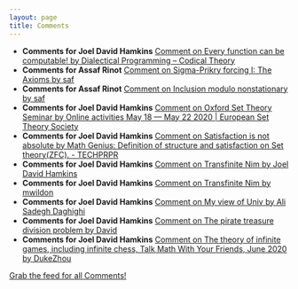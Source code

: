 ```yaml
---
layout: page
title: Comments
---
```


* **Comments for Joel David Hamkins** [Comment on Every function can be computable! by Dialectical Programming – Codical Theory](http://jdh.hamkins.org/every-function-can-be-computable/#comment-10888)
* **Comments for Assaf Rinot** [Comment on Sigma-Prikry forcing I: The Axioms by saf](http://blog.assafrinot.com/?p=4596#comment-803)
* **Comments for Assaf Rinot** [Comment on Inclusion modulo nonstationary by saf](http://blog.assafrinot.com/?p=4582#comment-802)
* **Comments for Joel David Hamkins** [Comment on Oxford Set Theory Seminar by Online activities May 18 — May 22 2020 \| European Set Theory Society](http://jdh.hamkins.org/oxford-set-theory-seminar/#comment-10876)
* **Comments for Joel David Hamkins** [Comment on Satisfaction is not absolute by Math Genius: Definition of structure and satisfaction on Set theory(ZFC). - TECHPRPR](http://jdh.hamkins.org/satisfaction-is-not-absolute/#comment-10875)
* **Comments for Joel David Hamkins** [Comment on Transfinite Nim by Joel David Hamkins](http://jdh.hamkins.org/transfinite-nim/#comment-10851)
* **Comments for Joel David Hamkins** [Comment on Transfinite Nim by mwildon](http://jdh.hamkins.org/transfinite-nim/#comment-10849)
* **Comments for Joel David Hamkins** [Comment on My view of Univ by Ali Sadegh Daghighi](http://jdh.hamkins.org/my-view-of-univ/#comment-10844)
* **Comments for Joel David Hamkins** [Comment on The pirate treasure division problem by David](http://jdh.hamkins.org/the-pirate-treasure-division-problem/#comment-10836)
* **Comments for Joel David Hamkins** [Comment on The theory of infinite games, including infinite chess, Talk Math With Your Friends, June 2020 by DukeZhou](http://jdh.hamkins.org/theory-of-infinite-games-tmwyf-june-2020/#comment-10829)

[Grab the feed for all Comments!](Comments.xml)
